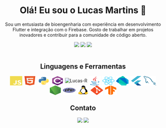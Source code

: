 <h1 align="center">Olá! Eu sou o Lucas Martins 👋</h1>

<p align="center">
  Sou um entusiasta de bioengenharia com experiência em desenvolvimento Flutter e integração com o Firebase. Gosto de trabalhar em projetos inovadores e contribuir para a comunidade de código aberto.
</p>

<p align="center">
  <img height="200" width="auto" src ="https://github-readme-stats.vercel.app/api?username=Martins-Lucaas&show_icons=true&count_private=true&theme=dark&hide_border=true&hide=issues,contribs&bg_color=00000000">
  <img height="300" width="auto" src ="https://github-readme-stats.vercel.app/api/top-langs/?username=Martins-Lucaas&layout=compact&hide_border=true&theme=dark&bg_color=00000000&langs_count=15&hide=assembly,c,swig,jupyter%20notebook,tex,css,php&exclude_repo=Pacman-AI">
  <img src ="https://github-readme-streak-stats.herokuapp.com?user=Martins-Lucaas&theme=dark&hide_border=true&background=FFFFFF00">
  <br>
  <br>
</p>

<h2 align="center">Linguagens e Ferramentas</h2>
<div align="center">
    <img align="center" alt="Lucas-Js" height="30" width="40" src="https://raw.githubusercontent.com/devicons/devicon/master/icons/javascript/javascript-plain.svg">
    <img align="center" alt="Lucas-HTML" height="30" width="40" src="https://raw.githubusercontent.com/devicons/devicon/master/icons/html5/html5-original.svg">
    <img align="center" alt="Lucas-Python" height="30" width="40" src="https://raw.githubusercontent.com/devicons/devicon/master/icons/python/python-original.svg">
    <img align="center" alt="Lucas-Csharp" height="30" width="40" src="https://raw.githubusercontent.com/devicons/devicon/master/icons/csharp/csharp-original.svg">
    <img align="center" alt="Lucas-R" height="30" width="40" src="https://img.shields.io/badge/R-276DC3?style=for-the-badge&logo=r&logoColor=white">
    <img align="center" alt="Lucas-Java" height="30" width="40" src="https://raw.githubusercontent.com/devicons/devicon/master/icons/java/java-original.svg">
    <img align="center" alt="Lucas-React" height="30" width="40" src="https://raw.githubusercontent.com/devicons/devicon/master/icons/react/react-original.svg">
    <img align="center" alt="Lucas-Dart" height="30" width="40" src="https://raw.githubusercontent.com/devicons/devicon/master/icons/dart/dart-original.svg">
    <img align="center" alt="Lucas-Flutter" height="30" width="40" src="https://raw.githubusercontent.com/devicons/devicon/master/icons/flutter/flutter-original.svg">
    <img align="center" alt="Lucas-SQL" height="30" width="40" src="https://raw.githubusercontent.com/devicons/devicon/master/icons/mysql/mysql-original.svg">
    <img align="center" alt="Lucas-NodeJS" height="30" width="40" src="https://raw.githubusercontent.com/devicons/devicon/master/icons/nodejs/nodejs-original.svg">
    <img align="center" alt="Lucas-PHP" height="30" width="40" src="https://raw.githubusercontent.com/devicons/devicon/master/icons/php/php-original.svg">
    <img align="center" alt="Lucas-Linux" height="30" width="40" src="https://raw.githubusercontent.com/devicons/devicon/master/icons/linux/linux-original.svg">
    <img align="center" alt="Lucas-Git" height="30" width="40" src="https://raw.githubusercontent.com/devicons/devicon/master/icons/git/git-original.svg">
    <img align="center" alt="Lucas-TensorFlow" height="30" width="40" src="https://raw.githubusercontent.com/devicons/devicon/master/icons/tensorflow/tensorflow-original.svg">
</div>

<h2 align="center">Contato</h2>
<div align="center"> 
  <a href="mailto:lucaspmartins14@gmail.com"><img src="https://img.shields.io/badge/-Gmail-%23333?style=for-the-badge&logo=gmail&logoColor=white" target="_blank"></a>
  <a href="https://www.linkedin.com/in/martinsengbio/" target="_blank"><img src="https://img.shields.io/badge/-LinkedIn-%230077B5?style=for-the-badge&logo=linkedin&logoColor=white" target="_blank"></a> 
</div>
